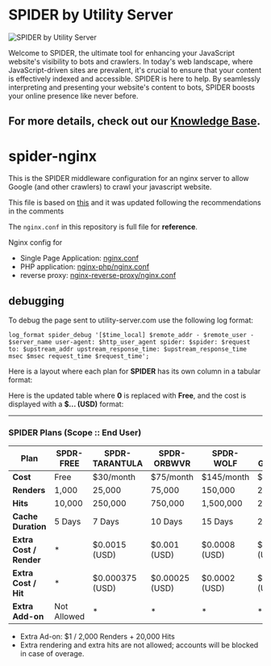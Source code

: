 # SPIDER by Utility Server

![SPIDER by Utility Server](https://utility-server-public.s3.ap-south-1.amazonaws.com/logo-SPIDER.png)

Welcome to SPIDER, the ultimate tool for enhancing your JavaScript website's visibility to bots and crawlers. In today's web landscape, where JavaScript-driven sites are prevalent, it's crucial to ensure that your content is effectively indexed and accessible. SPIDER is here to help. By seamlessly interpreting and presenting your website's content to bots, SPIDER boosts your online presence like never before.

## For more details, check out our [Knowledge Base](https://github.com/utility-server/SPIDER/wiki).

# spider-nginx
This is the SPIDER middleware configuration for an nginx server to allow Google (and other crawlers) to crawl your javascript website.

This file is based on [this](https://github.com/utility-server/SPIDER) and it was updated following the recommendations in the comments

The `nginx.conf` in this repository is full file for __reference__.

Nginx config for
* Single Page Application: [nginx.conf](/nginx.conf)
* PHP application: [nginx-php/nginx.conf](/nginx-php/nginx.conf)
* reverse proxy: [nginx-reverse-proxy/nginx.conf](/nginx-reverse-proxy/nginx.conf)


## debugging

To debug the page sent to utility-server.com use the following log format:

```
log_format spider_debug '[$time_local] $remote_addr - $remote_user - $server_name user-agent: $http_user_agent spider: $spider: $request to: $upstream_addr upstream_response_time: $upstream_response_time msec $msec request_time $request_time';
```

Here is a layout where each plan for **SPIDER** has its own column in a tabular format:

Here is the updated table where **0** is replaced with **Free**, and the cost is displayed with a **$... (USD)** format:

----

### SPIDER Plans (Scope :: End User)

| **Plan**             | **SPDR-FREE** | **SPDR-TARANTULA** | **SPDR-ORBWVR** | **SPDR-WOLF** | **SPDR-GOLDNSILK** | **SPDR-BLKWIDOW** |
|----------------------|---------------|--------------------|-----------------|---------------|--------------------|-------------------|
| **Cost**             | Free          | $30/month          | $75/month       | $145/month    | $250/month         | $600/month        |
| **Renders**          | 1,000         | 25,000             | 75,000          | 150,000       | 250,000            | 500,000           |
| **Hits**             | 10,000        | 250,000            | 750,000         | 1,500,000     | 2,500,000          | 5,000,000         |
| **Cache Duration**   | 5 Days        | 7 Days             | 10 Days         | 15 Days       | 25 Days            | 45 Days           |
| **Extra Cost / Render** | *         | $0.0015 (USD)      | $0.001 (USD)    | $0.0008 (USD)| $0.0007 (USD)      | $0.0005 (USD)     |
| **Extra Cost / Hit** | *             | $0.000375 (USD)    | $0.00025 (USD)  | $0.0002 (USD)| $0.000175 (USD)    | $0.000125 (USD)   |
| **Extra Add-on** | Not Allowed             | *    | *  | *| *    | *   |

* Extra Ad-on: $1 / 2,000 Renders + 20,000 Hits
* Extra rendering and extra hits are not allowed; accounts will be blocked in case of overage.
